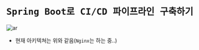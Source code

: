 # `Spring Boot로 CI/CD 파이프라인 구축하기`

![ar](https://t1.daumcdn.net/cfile/tistory/996F763D5A73F91E26)

- 현재 아키텍쳐는 위와 같음(`Nginx`는 하는 중..)